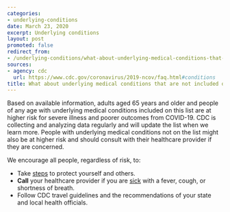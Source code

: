 ```yaml
---
categories:
- underlying-conditions
date: March 23, 2020
excerpt: Underlying conditions
layout: post
promoted: false
redirect_from:
- /underlying-conditions/what-about-underlying-medical-conditions-that-are-not-included-on-this-list/
sources:
- agency: cdc
  url: https://www.cdc.gov/coronavirus/2019-ncov/faq.html#conditions
title: What about underlying medical conditions that are not included on this list?
---
```


Based on available information, adults aged 65 years and older and people of any age with underlying medical conditions included on this list are at higher risk for severe illness and poorer outcomes from COVID-19. CDC is collecting and analyzing data regularly and will update the list when we learn more. People with underlying medical conditions not on the list might also be at higher risk and should consult with their healthcare provider if they are concerned.

We encourage all people, regardless of risk, to:

- Take [steps](https://www.cdc.gov/coronavirus/2019-ncov/prepare/prevention.html?) to protect yourself and others.
- **Call** your healthcare provider if you are [sick](https://www.cdc.gov/coronavirus/2019-ncov/if-you-are-sick/steps-when-sick.html) with a fever, cough, or shortness of breath.
- Follow CDC travel guidelines and the recommendations of your state and local health officials.